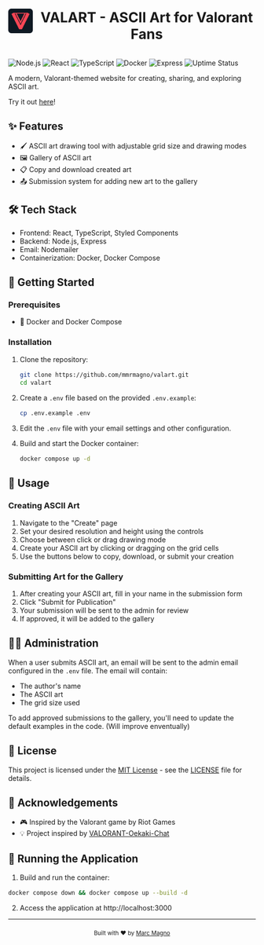 
<div align="center">
  <div style="display: flex; align-items: center; justify-content: center; gap: 10px;">
    <img src="public/favicon.svg" width="50" alt="Valart Logo">
    <h1>VALART - ASCII Art for Valorant Fans</h1>
  </div>
</div>

![Node.js](https://img.shields.io/badge/Node.js-339933?style=for-the-badge&logo=nodedotjs&logoColor=white)
![React](https://img.shields.io/badge/React-20232A?style=for-the-badge&logo=react&logoColor=61DAFB)
![TypeScript](https://img.shields.io/badge/TypeScript-007ACC?style=for-the-badge&logo=typescript&logoColor=white)
![Docker](https://img.shields.io/badge/Docker-2CA5E0?style=for-the-badge&logo=docker&logoColor=white)
![Express](https://img.shields.io/badge/Express.js-000000?style=for-the-badge&logo=express&logoColor=white)
![Uptime Status](https://uptime.marc-os.com/api/badge/13/status?style=for-the-badge)


A modern, Valorant-themed website for creating, sharing, and exploring ASCII art.

Try it out [here](https://val.marc-os.com)!

## ✨ Features

- 🖌️ ASCII art drawing tool with adjustable grid size and drawing modes
- 🖼️ Gallery of ASCII art
- 📋 Copy and download created art
- 📤 Submission system for adding new art to the gallery

## 🛠️ Tech Stack

- Frontend: React, TypeScript, Styled Components
- Backend: Node.js, Express
- Email: Nodemailer
- Containerization: Docker, Docker Compose

## 🚀 Getting Started

### Prerequisites

- 🐳 Docker and Docker Compose

### Installation

1. Clone the repository:
   ```bash
   git clone https://github.com/mmrmagno/valart.git
   cd valart
   ```

2. Create a `.env` file based on the provided `.env.example`:
   ```bash
   cp .env.example .env
   ```

3. Edit the `.env` file with your email settings and other configuration.

4. Build and start the Docker container:
   ```bash
   docker compose up -d
   ```

## 🎯 Usage

### Creating ASCII Art

1. Navigate to the "Create" page
2. Set your desired resolution and height using the controls
3. Choose between click or drag drawing mode
4. Create your ASCII art by clicking or dragging on the grid cells
5. Use the buttons below to copy, download, or submit your creation

### Submitting Art for the Gallery

1. After creating your ASCII art, fill in your name in the submission form
2. Click "Submit for Publication"
3. Your submission will be sent to the admin for review
4. If approved, it will be added to the gallery

## 👨‍💼 Administration

When a user submits ASCII art, an email will be sent to the admin email configured in the `.env` file. The email will contain:

- The author's name
- The ASCII art
- The grid size used

To add approved submissions to the gallery, you'll need to update the default examples in the code. (Will improve enventually)

## 📝 License

This project is licensed under the [MIT License](LICENSE) - see the [LICENSE](LICENSE) file for details.

## 🙏 Acknowledgements

- 🎮 Inspired by the Valorant game by Riot Games
- 💡 Project inspired by [VALORANT-Oekaki-Chat](https://github.com/RUNFUNRUN/VALORANT-Oekaki-Chat)

## 🔧 Running the Application

1. Build and run the container:
```bash
docker compose down && docker compose up --build -d
```

2. Access the application at http://localhost:3000

---

<div align="center">
  <sub>Built with ❤️ by <a href="https://marc-os.com">Marc Magno</a></sub>
</div> 
